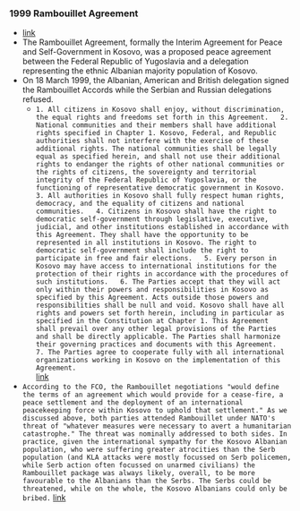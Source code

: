 ### 1999 Rambouillet Agreement
- [link](https://en.wikipedia.org/wiki/Rambouillet_Agreement)
- The Rambouillet Agreement, formally the Interim Agreement for Peace and Self-Government in Kosovo, was a proposed peace agreement between the Federal Republic of Yugoslavia and a delegation representing the ethnic Albanian majority population of Kosovo.
- On 18 March 1999, the Albanian, American and British delegation signed the Rambouillet Accords while the Serbian and Russian delegations refused.
    - `1. All citizens in Kosovo shall enjoy, without discrimination, the equal rights and freedoms set forth in this Agreement.  
        2. National communities and their members shall have additional rights specified in Chapter 1. Kosovo, Federal, and Republic authorities shall not interfere with the exercise of these additional rights. The national communities shall be legally equal as specified herein, and shall not use their additional rights to endanger the rights of other national communities or the rights of citizens, the sovereignty and territorial integrity of the Federal Republic of Yugoslavia, or the functioning of representative democratic government in Kosovo.  
        3. All authorities in Kosovo shall fully respect human rights, democracy, and the equality of citizens and national communities.  
        4. Citizens in Kosovo shall have the right to democratic self-government through legislative, executive, judicial, and other institutions established in accordance with this Agreement. They shall have the opportunity to be represented in all institutions in Kosovo. The right to democratic self-government shall include the right to participate in free and fair elections.  
        5. Every person in Kosovo may have access to international institutions for the protection of their rights in accordance with the procedures of such institutions.  
        6. The Parties accept that they will act only within their powers and responsibilities in Kosovo as specified by this Agreement. Acts outside those powers and responsibilities shall be null and void. Kosovo shall have all rights and powers set forth herein, including in particular as specified in the Constitution at Chapter 1. This Agreement shall prevail over any other legal provisions of the Parties and shall be directly applicable. The Parties shall harmonize their governing practices and documents with this Agreement.  
        7. The Parties agree to cooperate fully with all international organizations working in Kosovo on the implementation of this Agreement.`  
        [link](https://1997-2001.state.gov/regions/eur/)
- `According to the FCO, the Rambouillet negotiations "would define the terms of an agreement which would provide for a cease-fire, a peace settlement and the deployment of an international peacekeeping force within Kosovo to uphold that settlement." As we discussed above, both parties attended Rambouillet under NATO's threat of "whatever measures were necessary to avert a humanitarian catastrophe." The threat was nominally addressed to both sides. In practice, given the international sympathy for the Kosovo Albanian population, who were suffering greater atrocities than the Serb population (and KLA attacks were mostly focussed on Serb policemen, while Serb action often focussed on unarmed civilians) the Rambouillet package was always likely, overall, to be more favourable to the Albanians than the Serbs. The Serbs could be threatened, while on the whole, the Kosovo Albanians could only be bribed.` [link](https://publications.parliament.uk/pa/cm199900/cmselect/cmfaff/28/2809.htm\#n112)